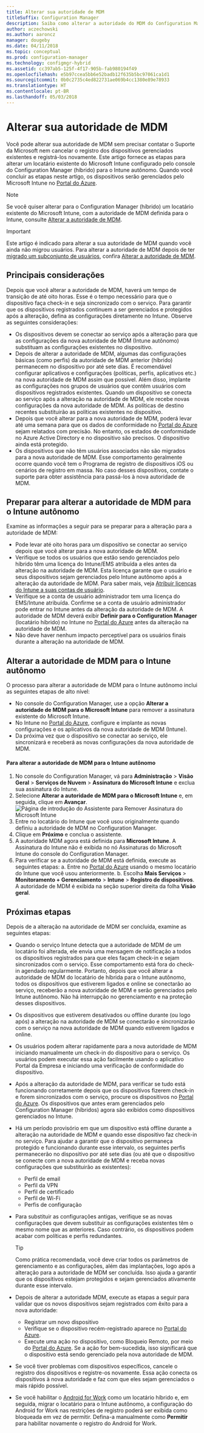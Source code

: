 ```yaml
---
title: Alterar sua autoridade de MDM
titleSuffix: Configuration Manager
description: Saiba como alterar a autoridade do MDM do Configuration Manager (híbrido) para o Intune autônomo
author: aczechowski
ms.author: aaroncz
manager: dougeby
ms.date: 04/11/2018
ms.topic: conceptual
ms.prod: configuration-manager
ms.technology: configmgr-hybrid
ms.assetid: cc397ab5-125f-4f17-905b-fab980194f49
ms.openlocfilehash: e5b97ccea5bb6e52badb12f635b5bc97061ca1d1
ms.sourcegitcommit: 0b0c2735c4ed822731ae069b4cc1380e89e78933
ms.translationtype: HT
ms.contentlocale: pt-BR
ms.lasthandoff: 05/03/2018
---
```

# <a name="change-your-mdm-authority"></a>Alterar sua autoridade de MDM
Você pode alterar sua autoridade de MDM sem precisar contatar o Suporte da Microsoft nem cancelar o registro dos dispositivos gerenciados existentes e registrá-los novamente. Este artigo fornece as etapas para alterar um locatário existente do Microsoft Intune configurado pelo console do Configuration Manager (híbrido) para o Intune autônomo. Quando você concluir as etapas neste artigo, os dispositivos serão gerenciados pelo Microsoft Intune no [Portal do Azure](https://portal.azure.com). 

> [!Note]    
> Se você quiser alterar para o Configuration Manager (híbrido) um locatário existente do Microsoft Intune, com a autoridade de MDM definida para o Intune, consulte [Alterar a autoridade de MDM](https://docs.microsoft.com/intune-classic/deploy-use/change-mdm-authority).

> [!Important]    
> Este artigo é indicado para alterar a sua autoridade de MDM quando você ainda não migrou usuários. Para alterar a autoridade de MDM depois de ter [migrado um subconjunto de usuários](migrate-hybridmdm-to-intunesa.md), confira [Alterar a autoridade de MDM](migrate-change-mdm-authority.md).

## <a name="key-considerations"></a>Principais considerações
Depois que você alterar a autoridade de MDM, haverá um tempo de transição de até oito horas. Esse é o tempo necessário para que o dispositivo faça check-in e seja sincronizado com o serviço. Para garantir que os dispositivos registrados continuem a ser gerenciados e protegidos após a alteração, defina as configurações diretamente no Intune. Observe as seguintes considerações:
- Os dispositivos devem se conectar ao serviço após a alteração para que as configurações da nova autoridade de MDM (Intune autônomo) substituam as configurações existentes no dispositivo.
- Depois de alterar a autoridade de MDM, algumas das configurações básicas (como perfis) da autoridade de MDM anterior (híbrido) permanecem no dispositivo por até sete dias. É recomendável configurar aplicativos e configurações (políticas, perfis, aplicativos etc.) na nova autoridade de MDM assim que possível. Além disso, implante as configurações nos grupos de usuários que contêm usuários com dispositivos registrados existentes. Quando um dispositivo se conecta ao serviço após a alteração na autoridade de MDM, ele recebe novas configurações da nova autoridade de MDM. As políticas de destino recentes substituirão as políticas existentes no dispositivo.
- Depois que você alterar para a nova autoridade de MDM, poderá levar até uma semana para que os dados de conformidade no [Portal do Azure](https://portal.azure.com) sejam relatados com precisão. No entanto, os estados de conformidade no Azure Active Directory e no dispositivo são precisos. O dispositivo ainda está protegido.
- Os dispositivos que não têm usuários associados não são migrados para a nova autoridade de MDM. Esse comportamento geralmente ocorre quando você tem o Programa de registro de dispositivos iOS ou cenários de registro em massa. No caso desses dispositivos, contate o suporte para obter assistência para passá-los à nova autoridade de MDM.

## <a name="prepare-to-change-the-mdm-authority-to-intune-standalone"></a>Preparar para alterar a autoridade de MDM para o Intune autônomo
Examine as informações a seguir para se preparar para a alteração para a autoridade de MDM:
- Pode levar até oito horas para um dispositivo se conectar ao serviço depois que você alterar para a nova autoridade de MDM.
- Verifique se todos os usuários que estão sendo gerenciados pelo híbrido têm uma licença do Intune/EMS atribuída a eles antes da alteração na autoridade de MDM. Esta licença garante que o usuário e seus dispositivos sejam gerenciados pelo Intune autônomo após a alteração da autoridade de MDM. Para saber mais, veja [Atribuir licenças do Intune a suas contas de usuário](https://docs.microsoft.com/intune/get-started/start-with-a-paid-subscription-to-microsoft-intune-step-4).
- Verifique se a conta de usuário administrador tem uma licença do EMS/Intune atribuída. Confirme se a conta de usuário administrador pode entrar no Intune antes da alteração da autoridade de MDM. A autoridade de MDM deverá exibir **Definir para o Configuration Manager** (locatário híbrido) no Intune no [Portal do Azure](https://portal.azure.com) antes da alteração na autoridade de MDM.
- Não deve haver nenhum impacto perceptível para os usuários finais durante a alteração na autoridade de MDM. 

## <a name="change-the-mdm-authority-to-intune-standalone"></a>Alterar a autoridade de MDM para o Intune autônomo
O processo para alterar a autoridade de MDM para o Intune autônomo inclui as seguintes etapas de alto nível:  
- No console do Configuration Manager, use a opção **Alterar a autoridade de MDM para o Microsoft Intune** para remover a assinatura existente do Microsoft Intune.
- No Intune no [Portal do Azure](https://portal.azure.com), configure e implante as novas configurações e os aplicativos da nova autoridade de MDM (Intune).
- Da próxima vez que o dispositivo se conectar ao serviço, ele sincronizará e receberá as novas configurações da nova autoridade de MDM.

#### <a name="to-change-the-mdm-authority-to-intune-standalone"></a>Para alterar a autoridade de MDM para o Intune autônomo
1. No console do Configuration Manager, vá para **Administração** &gt; **Visão Geral** &gt; **Serviços de Nuvem** &gt; **Assinatura do Microsoft Intune** e exclua sua assinatura do Intune.
2. Selecione **Alterar a autoridade de MDM para o Microsoft Intune** e, em seguida, clique em **Avançar**.
   ![Página de introdução do Assistente para Remover Assinatura do Microsoft Intune](./media/mdm-change-delete-subscription.png)
3. Entre no locatário do Intune que você usou originalmente quando definiu a autoridade de MDM no Configuration Manager.
4. Clique em **Próximo** e conclua o assistente.
5. A autoridade MDM agora está definida para **Microsoft Intune**. A Assinatura do Intune não é exibida no nó Assinaturas do Microsoft Intune do console do Configuration Manager. 
6. Para verificar se a autoridade de MDM está definida, execute as seguintes etapas: a. Entre no [Portal do Azure](https://portal.azure.com) usando o mesmo locatário do Intune que você usou anteriormente. 
    b. Escolha **Mais Serviços** > **Monitoramento + Gerenciamento** > **Intune** > **Registro de dispositivos**. A autoridade de MDM é exibida na seção superior direita da folha **Visão geral**. 

## <a name="next-steps"></a>Próximas etapas
Depois de a alteração na autoridade de MDM ser concluída, examine as seguintes etapas:
- Quando o serviço Intune detecta que a autoridade de MDM de um locatário foi alterada, ele envia uma mensagem de notificação a todos os dispositivos registrados para que eles façam check-in e sejam sincronizados com o serviço. Esse comportamento está fora do check-in agendado regularmente. Portanto, depois que você alterar a autoridade de MDM do locatário de híbrida para o Intune autônomo, todos os dispositivos que estiverem ligados e online se conectarão ao serviço, receberão a nova autoridade de MDM e serão gerenciados pelo Intune autônomo. Não há interrupção no gerenciamento e na proteção desses dispositivos.
- Os dispositivos que estiverem desativados ou offline durante (ou logo após) a alteração na autoridade de MDM se conectarão e sincronizarão com o serviço na nova autoridade de MDM quando estiverem ligados e online.  
- Os usuários podem alterar rapidamente para a nova autoridade de MDM iniciando manualmente um check-in do dispositivo para o serviço. Os usuários podem executar essa ação facilmente usando o aplicativo Portal da Empresa e iniciando uma verificação de conformidade do dispositivo.
- Após a alteração da autoridade de MDM, para verificar se tudo está funcionando corretamente depois que os dispositivos fizerem check-in e forem sincronizados com o serviço, procure os dispositivos no [Portal do Azure](https://portal.azure.com). Os dispositivos que antes eram gerenciados pelo Configuration Manager (híbridos) agora são exibidos como dispositivos gerenciados no Intune.    
- Há um período provisório em que um dispositivo está offline durante a alteração na autoridade de MDM e quando esse dispositivo faz check-in no serviço. Para ajudar a garantir que o dispositivo permaneça protegido e funcionando durante esse intervalo, os seguintes perfis permanecerão no dispositivo por até sete dias (ou até que o dispositivo se conecte com a nova autoridade de MDM e receba novas configurações que substituirão as existentes):
    - Perfil de email
    - Perfil da VPN
    - Perfil de certificado
    - Perfil de Wi-Fi
    - Perfis de configuração
- Para substituir as configurações antigas, verifique se as novas configurações que devem substituir as configurações existentes têm o mesmo nome que as anteriores. Caso contrário, os dispositivos podem acabar com políticas e perfis redundantes.    

  > [!TIP]   
  > Como prática recomendada, você deve criar todos os parâmetros de gerenciamento e as configurações, além das implantações, logo após a alteração para a autoridade de MDM ser concluída. Isso ajuda a garantir que os dispositivos estejam protegidos e sejam gerenciados ativamente durante esse intervalo.   
-  Depois de alterar a autoridade MDM, execute as etapas a seguir para validar que os novos dispositivos sejam registrados com êxito para a nova autoridade:   
    - Registrar um novo dispositivo
    - Verifique se o dispositivo recém-registrado aparece no [Portal do Azure](https://portal.azure.com).
    - Execute uma ação no dispositivo, como Bloqueio Remoto, por meio do [Portal do Azure](https://portal.azure.com). Se a ação for bem-sucedida, isso significará que o dispositivo está sendo gerenciado pela nova autoridade de MDM.
- Se você tiver problemas com dispositivos específicos, cancele o registro dos dispositivos e registre-os novamente. Essa ação conecta os dispositivos à nova autoridade e faz com que eles sejam gerenciados o mais rápido possível.
- Se você habilitar o [Android for Work](/sccm/mdm/deploy-use/create-configuration-items-for-android-for-work-devices-managed-without-the-client) como um locatário híbrido e, em seguida, migrar o locatário para o Intune autônomo, a configuração do Android for Work nas restrições de registro poderá ser exibida como bloqueada em vez de permitir. Defina-a manualmente como **Permitir** para habilitar novamente o registro do Android for Work.<!--512117-->